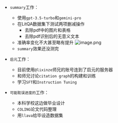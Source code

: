 - `summary`工作：
	- 使用`gpt-3.5-turbo`和`gemini-pro`
	- 在LitQA数据集下测试两项删减操作
		- 去除pdf中的图片和表格
		- 去除pdf识别后的无意义文本
	- 准确率变化不大甚至略有提升
![image.png](https://cdn.jsdelivr.net/gh/xhd0728/oss-github-picgo-repository@main/picgo/202404081515346.png)
	- `summary`效果还没测完

- `启元`工作：
	- 目前使用`@lixinze`师兄的账号连到了启元的服务器
	- 和师兄讨论`citation graph`的构建和训练
	- 学习`SFT`和`Instruction Tuning`

- `可能耽误进度的`工作：
	- 本科学校这边做毕业设计
	- `COLING`论文代码整理
	- 用`llava`给毕设造数据集